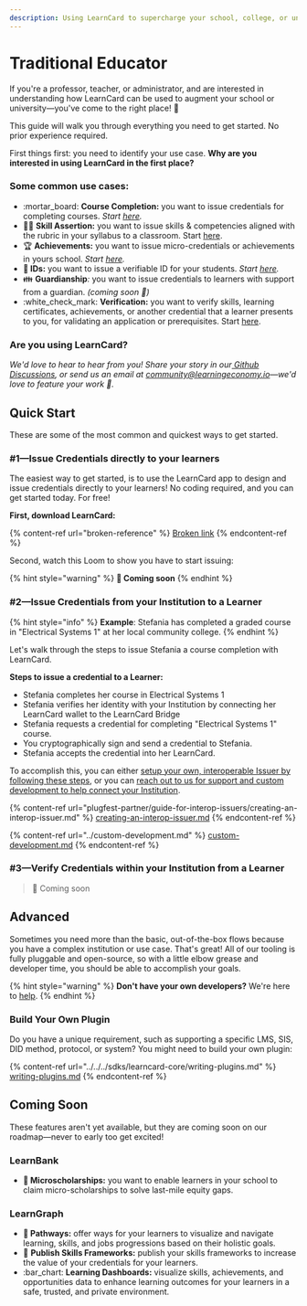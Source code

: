 ```yaml
---
description: Using LearnCard to supercharge your school, college, or university!
---
```


# Traditional Educator

If you're a professor, teacher, or administrator, and are interested in understanding how LearnCard can be used to augment your school or university—you've come to the right place! :tada:

This guide will walk you through everything you need to get started. No prior experience required.

First things first: you need to identify your use case. **Why are you interested in using LearnCard in the first place?**&#x20;

### Some common use cases:

* :mortar\_board: **Course Completion:** you want to issue credentials for completing courses. _Start_ [_here_](traditional-educator.md#1-issue-credentials-in-your-community)_._
* 🦸‍♀️ **Skill Assertion:** you want to issue skills & competencies aligned with the rubric in your syllabus to a classroom. Start [here](traditional-educator.md#1-issue-credentials-from-your-institution-to-a-learner).
* &#x20;:trophy: **Achievements:** you want to issue micro-credentials or achievements in yours school. _Start_ [_here_](traditional-educator.md#1-issue-credentials-in-your-community)_._
* &#x20;**🪪 IDs:** you want to issue a verifiable ID for your students. _Start_ [_here_](traditional-educator.md#1-issue-credentials-in-your-community)_._
* :family: **Guardianship**_:_ you want to issue credentials to learners with support from a guardian. _(coming soon 🚧)_
* :white\_check\_mark: **Verification:** you want to verify skills, learning certificates, achievements, or another credential that a learner presents to you, for validating an application or prerequisites. Start [here](traditional-educator.md#2-verify-credentials-within-your-institution-from-a-learner).

### **Are you using LearnCard?**

_We'd love to hear to hear from you! Share your story in our_[ _Github Discussions_](https://github.com/learningeconomy/LearnCard/discussions/categories/show-and-tell)_, or send us an email at_ [_community@learningeconomy.io_](mailto:community@learningeconomy.io)_—we'd love to feature your work 🙌._

## Quick Start

These are some of the most common and quickest ways to get started.&#x20;

### #&#x31;**—Issue Credentials directly to your learners**

The easiest way to get started, is to use the LearnCard app to design and issue credentials directly to your learners! No coding required, and you can get started today. For free!

**First, download LearnCard:**

{% content-ref url="broken-reference" %}
[Broken link](broken-reference)
{% endcontent-ref %}

Second, watch this Loom to show you have to start issuing:

{% hint style="warning" %}
**🚧 Coming soon**
{% endhint %}

### #&#x32;**—Issue Credentials from your Institution to a Learner**

{% hint style="info" %}
**Example**: Stefania has completed a graded course in "Electrical Systems 1" at her local community college.
{% endhint %}

Let's walk through the steps to issue Stefania a course completion with LearnCard.

**Steps to issue a credential to a Learner:**

* Stefania completes her course in Electrical Systems 1
* Stefania verifies her identity with your Institution by connecting her LearnCard wallet to the LearnCard Bridge
* Stefania requests a credential for completing "Electrical Systems 1" course.
* You cryptographically sign and send a credential to Stefania.
* Stefania accepts the credential into her LearnCard.

To accomplish this, you can either [setup your own, interoperable Issuer by following these steps](plugfest-partner/guide-for-interop-issuers/creating-an-interop-issuer.md), or you can [reach out to us for support and custom development to help connect your Institution](../custom-development.md).

{% content-ref url="plugfest-partner/guide-for-interop-issuers/creating-an-interop-issuer.md" %}
[creating-an-interop-issuer.md](plugfest-partner/guide-for-interop-issuers/creating-an-interop-issuer.md)
{% endcontent-ref %}

{% content-ref url="../custom-development.md" %}
[custom-development.md](../custom-development.md)
{% endcontent-ref %}

### **#3—Verify Credentials within your Institution from a Learner**

> 🚧 Coming soon

## Advanced

Sometimes you need more than the basic, out-of-the-box flows because you have a complex institution or use case. That's great! All of our tooling is fully pluggable and open-source, so with a little elbow grease and developer time, you should be able to accomplish your goals.

{% hint style="warning" %}
**Don't have your own developers?** We're here to [help](../custom-development.md).&#x20;
{% endhint %}

### **Build Your Own Plugin**

Do you have a unique requirement, such as supporting a specific LMS, SIS, DID method, protocol, or system? You might need to build your own plugin:

{% content-ref url="../../../sdks/learncard-core/writing-plugins.md" %}
[writing-plugins.md](../../../sdks/learncard-core/writing-plugins.md)
{% endcontent-ref %}

## Coming Soon

These features aren't yet available, but they are coming soon on our roadmap—never to early too get excited!&#x20;

### LearnBank

* &#x20;**💸  Microscholarships:** you want to enable learners in your school to claim micro-scholarships to solve last-mile equity gaps.

### LearnGraph

* **🥾 Pathways:** offer ways for your learners to visualize and navigate learning, skills, and jobs progressions based on their holistic goals.
* :loudspeaker: **Publish Skills Frameworks:** publish your skills frameworks to increase the value of your credentials for your learners.
* :bar\_chart: **Learning Dashboards:** visualize skills, achievements, and opportunities data to enhance learning outcomes for your learners in a safe, trusted, and private environment.

